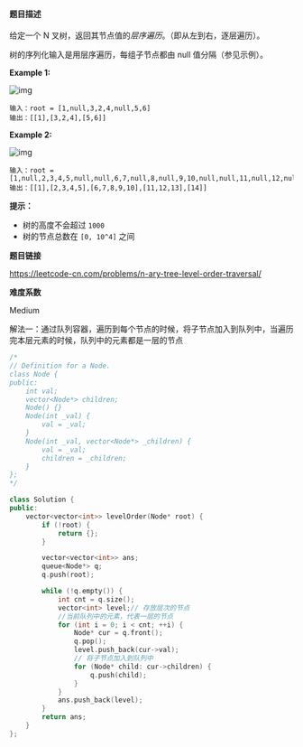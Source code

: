 #### 题目描述
给定一个 N 叉树，返回其节点值的*层序遍历*。（即从左到右，逐层遍历）。

树的序列化输入是用层序遍历，每组子节点都由 null 值分隔（参见示例）。



**Example 1:**

 ![img](https://assets.leetcode.com/uploads/2018/10/12/narytreeexample.png) 

```
输入：root = [1,null,3,2,4,null,5,6]
输出：[[1],[3,2,4],[5,6]]
```

**Example 2:**

 ![img](https://assets.leetcode.com/uploads/2019/11/08/sample_4_964.png)  

```
输入：root = [1,null,2,3,4,5,null,null,6,7,null,8,null,9,10,null,null,11,null,12,null,13,null,null,14]
输出：[[1],[2,3,4,5],[6,7,8,9,10],[11,12,13],[14]]
```

**提示：**

- 树的高度不会超过 `1000`
- 树的节点总数在 `[0, 10^4]` 之间

**题目链接**

https://leetcode-cn.com/problems/n-ary-tree-level-order-traversal/

**难度系数**  

Medium

解法一：通过队列容器，遍历到每个节点的时候，将子节点加入到队列中，当遍历完本层元素的时候，队列中的元素都是一层的节点

```c++
/*
// Definition for a Node.
class Node {
public:
    int val;
    vector<Node*> children;
    Node() {}
    Node(int _val) {
        val = _val;
    }
    Node(int _val, vector<Node*> _children) {
        val = _val;
        children = _children;
    }
};
*/

class Solution {
public:
    vector<vector<int>> levelOrder(Node* root) {
        if (!root) {
            return {};
        }

        vector<vector<int>> ans;
        queue<Node*> q;
        q.push(root);

        while (!q.empty()) {
            int cnt = q.size();
            vector<int> level;// 存放层次的节点
            //当前队列中的元素，代表一层的节点
            for (int i = 0; i < cnt; ++i) {
                Node* cur = q.front();
                q.pop();
                level.push_back(cur->val);
                // 将子节点加入到队列中
                for (Node* child: cur->children) {
                    q.push(child);
                }
            }
            ans.push_back(level);
        }
        return ans;
    }
};
```

